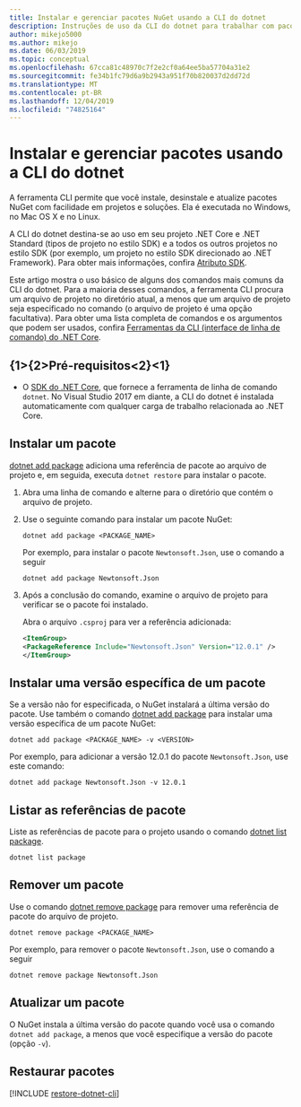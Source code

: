 ```yaml
---
title: Instalar e gerenciar pacotes NuGet usando a CLI do dotnet
description: Instruções de uso da CLI do dotnet para trabalhar com pacotes NuGet.
author: mikejo5000
ms.author: mikejo
ms.date: 06/03/2019
ms.topic: conceptual
ms.openlocfilehash: 67cca81c48970c7f2e2cf0a64ee5ba57704a31e2
ms.sourcegitcommit: fe34b1fc79d6a9b2943a951f70b820037d2dd72d
ms.translationtype: MT
ms.contentlocale: pt-BR
ms.lasthandoff: 12/04/2019
ms.locfileid: "74825164"
---
```

# <a name="install-and-manage-packages-using-the-dotnet-cli"></a>Instalar e gerenciar pacotes usando a CLI do dotnet

A ferramenta CLI permite que você instale, desinstale e atualize pacotes NuGet com facilidade em projetos e soluções. Ela é executada no Windows, no Mac OS X e no Linux.

A CLI do dotnet destina-se ao uso em seu projeto .NET Core e .NET Standard (tipos de projeto no estilo SDK) e a todos os outros projetos no estilo SDK (por exemplo, um projeto no estilo SDK direcionado ao .NET Framework). Para obter mais informações, confira [Atributo SDK](/dotnet/core/tools/csproj#additions).

Este artigo mostra o uso básico de alguns dos comandos mais comuns da CLI do dotnet. Para a maioria desses comandos, a ferramenta CLI procura um arquivo de projeto no diretório atual, a menos que um arquivo de projeto seja especificado no comando (o arquivo de projeto é uma opção facultativa). Para obter uma lista completa de comandos e os argumentos que podem ser usados, confira [Ferramentas da CLI (interface de linha de comando) do .NET Core](../reference/dotnet-commands.md).

## <a name="prerequisites"></a>{1&gt;{2&gt;Pré-requisitos&lt;2}&lt;1}

- O [SDK do .NET Core](https://www.microsoft.com/net/download/), que fornece a ferramenta de linha de comando `dotnet`. No Visual Studio 2017 em diante, a CLI do dotnet é instalada automaticamente com qualquer carga de trabalho relacionada ao .NET Core.

## <a name="install-a-package"></a>Instalar um pacote

[dotnet add package](/dotnet/core/tools/dotnet-add-package?tabs=netcore2x) adiciona uma referência de pacote ao arquivo de projeto e, em seguida, executa `dotnet restore` para instalar o pacote.

1. Abra uma linha de comando e alterne para o diretório que contém o arquivo de projeto.

2. Use o seguinte comando para instalar um pacote NuGet:

    ```dotnetcli
    dotnet add package <PACKAGE_NAME>
    ```

    Por exemplo, para instalar o pacote `Newtonsoft.Json`, use o comando a seguir

    ```dotnetcli
    dotnet add package Newtonsoft.Json
    ```

3. Após a conclusão do comando, examine o arquivo de projeto para verificar se o pacote foi instalado.

   Abra o arquivo `.csproj` para ver a referência adicionada:

    ```xml
   <ItemGroup>
    <PackageReference Include="Newtonsoft.Json" Version="12.0.1" />
   </ItemGroup>
    ```

## <a name="install-a-specific-version-of-a-package"></a>Instalar uma versão específica de um pacote

Se a versão não for especificada, o NuGet instalará a última versão do pacote. Use também o comando [dotnet add package](/dotnet/core/tools/dotnet-add-package?tabs=netcore2x) para instalar uma versão específica de um pacote NuGet:

```dotnetcli
dotnet add package <PACKAGE_NAME> -v <VERSION>
```

Por exemplo, para adicionar a versão 12.0.1 do pacote `Newtonsoft.Json`, use este comando:

```dotnetcli
dotnet add package Newtonsoft.Json -v 12.0.1
```

## <a name="list-package-references"></a>Listar as referências de pacote

Liste as referências de pacote para o projeto usando o comando [dotnet list package](/dotnet/core/tools/dotnet-list-package?tabs=netcore2x).

```dotnetcli
dotnet list package
```

## <a name="remove-a-package"></a>Remover um pacote

Use o comando [dotnet remove package](/dotnet/core/tools/dotnet-remove-package?tabs=netcore2x) para remover uma referência de pacote do arquivo de projeto.

```dotnetcli
dotnet remove package <PACKAGE_NAME>
```

Por exemplo, para remover o pacote `Newtonsoft.Json`, use o comando a seguir

```dotnetcli
dotnet remove package Newtonsoft.Json
```

## <a name="update-a-package"></a>Atualizar um pacote

O NuGet instala a última versão do pacote quando você usa o comando `dotnet add package`, a menos que você especifique a versão do pacote (opção `-v`).

## <a name="restore-packages"></a>Restaurar pacotes

[!INCLUDE [restore-dotnet-cli](includes/restore-dotnet-cli.md)]
